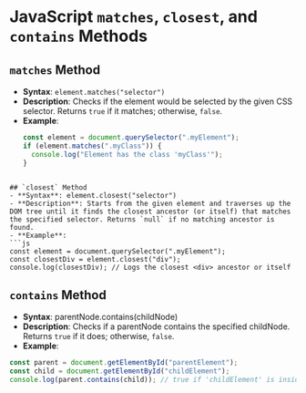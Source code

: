 # JavaScript `matches`, `closest`, and `contains` Methods

## `matches` Method
- **Syntax**: `element.matches("selector")`
- **Description**: Checks if the element would be selected by the given CSS selector. Returns `true` if it matches; otherwise, `false`.
- **Example**:
  ```js
  const element = document.querySelector(".myElement");
  if (element.matches(".myClass")) {
    console.log("Element has the class 'myClass'");
  }
```

## `closest` Method
- **Syntax**: element.closest("selector")
- **Description**: Starts from the given element and traverses up the DOM tree until it finds the closest ancestor (or itself) that matches the specified selector. Returns `null` if no matching ancestor is found.
- **Example**:
```js
const element = document.querySelector(".myElement");
const closestDiv = element.closest("div");
console.log(closestDiv); // Logs the closest <div> ancestor or itself
```

## `contains` Method
- **Syntax**: parentNode.contains(childNode)
- **Description**: Checks if a parentNode contains the specified childNode. Returns `true` if it does; otherwise, `false`.
- **Example**:
```js
const parent = document.getElementById("parentElement");
const child = document.getElementById("childElement");
console.log(parent.contains(child)); // true if 'childElement' is inside 'parentElement'
```